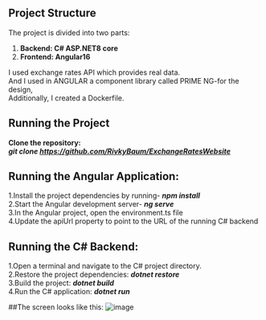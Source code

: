 ## Project Structure

The project is divided into two parts:
1. **Backend: C# ASP.NET8 core**
2. **Frontend: Angular16**

I used exchange rates API which provides real data.  
And I used in ANGULAR a component library called PRIME NG-for the design,  
Additionally, I created a Dockerfile.

## Running the Project

**Clone the repository:**   
     ***git clone https://github.com/RivkyBaum/ExchangeRatesWebsite***  
     
## Running the Angular Application: 
 1.Install the project dependencies by running- ***npm install***   
 2.Start the Angular development server- ***ng serve***   
 3.In the Angular project, open the environment.ts file   
 4.Update the apiUrl property to point to the URL of the running C# backend  
     
## Running the C# Backend:      
1.Open a terminal and navigate to the C# project directory.  
2.Restore the project dependencies: ***dotnet restore***  
3.Build the project: ***dotnet build***  
4.Run the C# application: ***dotnet run***  

##The screen looks like this:
![image](https://github.com/RivkyBaum/ExchangeRatesWebsite/assets/133572152/c5631064-548e-47fc-a240-f1d46dfa3fce)






  
  
